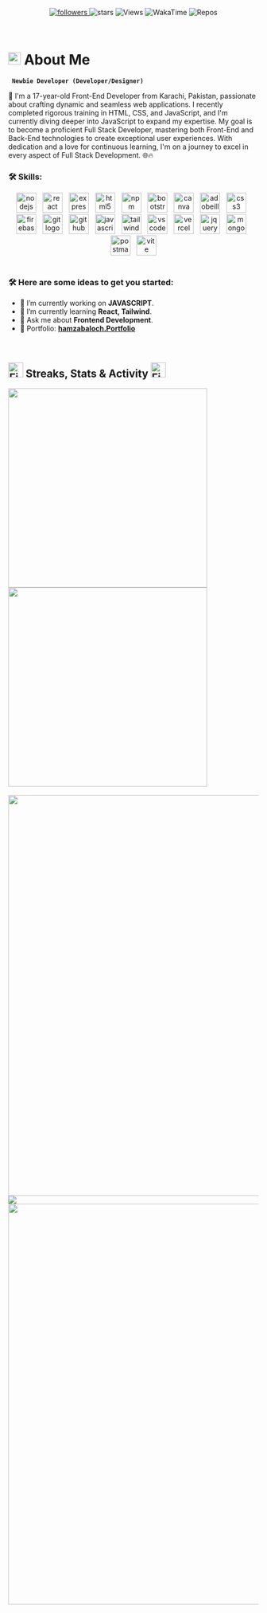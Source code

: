 <p align="center"> 
  <a href="https://github.com/Hamzabaloch08?tab=followers">
    <img alt="followers" title="Follow me on Github" src="https://custom-icon-badges.demolab.com/github/followers/Hamzabaloch08?color=FF0000&style=for-the-badge&logo=person-add&labelColor=000000&logoColor=white&label=Follow"/>
  </a>
  <img alt="stars" title="stars" src="https://custom-icon-badges.demolab.com/github/stars/Hamzabaloch08?logo=star&style=for-the-badge&color=FF0000&labelColor=000000"/>
  <img alt="Views" title="Views" src="https://komarev.com/ghpvc/?username=Hamzabaloch08&style=for-the-badge&color=00000F"/>
  <img alt="WakaTime" title="WakaTime" src="https://wakatime.com/badge/user/018e156a-97fe-4052-9550-7a4c5bc45f92.svg?&logoColor=white&style=for-the-badge&color=00000F"/>
  <img alt="Repos" title="Repos" src="https://custom-icon-badges.demolab.com/badge/-Hamzabaloch-black?logo=package&logoColor=white&style=for-the-badge"/>
</p>
<br>

# <img src="https://raw.githubusercontent.com/Tarikul-Islam-Anik/Animated-Fluent-Emojis/master/Emojis/Smilies/Grinning%20Cat.png" alt="Grinning Cat" width="25" height="25" /> About Me
**` Newbie Developer (Developer/Designer)`**

🚀 I'm a 17-year-old Front-End Developer from Karachi, Pakistan, passionate about crafting dynamic and seamless web applications. I recently completed rigorous training in HTML, CSS, and JavaScript, and I'm currently diving deeper into JavaScript to expand my expertise. My goal is to become a proficient Full Stack Developer, mastering both Front-End and Back-End technologies to create exceptional user experiences. With dedication and a love for continuous learning, I'm on a journey to excel in every aspect of Full Stack Development. 🌐🔥

### 🛠️ Skills:

<div align="center">
  <img src="https://skillicons.dev/icons?i=nodejs" height="40" alt="nodejs logo"  />
  <img width="5" />
  <img src="https://skillicons.dev/icons?i=react" height="40" alt="react logo"  />
  <img width="5" />
  <img src="https://skillicons.dev/icons?i=express" height="40" alt="express logo"  />
  <img width="5" />
  <img src="https://skillicons.dev/icons?i=html" height="40" alt="html5 logo"  />
  <img width="5" />
  <img src="https://cdn.jsdelivr.net/gh/devicons/devicon/icons/npm/npm-original-wordmark.svg" height="40" alt="npm logo"  />
  <img width="5" />
  <img src="https://skillicons.dev/icons?i=bootstrap" height="40" alt="bootstrap logo"  />
  <img width="5" />
  <img src="https://cdn.simpleicons.org/canva/00C4CC" height="40" alt="canva logo"  />
  <img width="5" />
  <img src="https://skillicons.dev/icons?i=ai" height="40" alt="adobeillustrator logo"  />
  <img width="5" />
  <img src="https://skillicons.dev/icons?i=css" height="40" alt="css3 logo"  />
  <img width="5" />
  <img src="https://skillicons.dev/icons?i=firebase" height="40" alt="firebase logo"  />
  <img width="5" />
  <img src="https://skillicons.dev/icons?i=git" height="40" alt="git logo"  />
  <img width="5" />
  <img src="https://skillicons.dev/icons?i=github" height="40" alt="github logo"  />
  <img width="5" />
  <img src="https://skillicons.dev/icons?i=js" height="40" alt="javascript logo"  />
  <img width="5" />
  <img src="https://skillicons.dev/icons?i=tailwind" height="40" alt="tailwindcss logo"  />
  <img width="5" />
  <img src="https://skillicons.dev/icons?i=vscode" height="40" alt="vscode logo"  />
  <img width="5" />
  <img src="https://skillicons.dev/icons?i=vercel" height="40" alt="vercel logo"  />
  <img width="5" />
  <img src="https://skillicons.dev/icons?i=jquery" height="40" alt="jquery logo"  />
  <img width="5" />
  <img src="https://skillicons.dev/icons?i=mongodb" height="40" alt="mongodb logo"  />
  <img width="5" />
  <img src="https://skillicons.dev/icons?i=postman" height="40" alt="postman logo"  />
  <img width="5" />
  <img src="https://skillicons.dev/icons?i=vite" height="40" alt="vite logo"  />
</div>
<br>

### 🛠️ Here are some ideas to get you started:

- 🔭 I’m currently working on **JAVASCRIPT**.
- 🌱 I’m currently learning **React, Tailwind**.
- 💬 Ask me about **Frontend Development**.
- 🌟 Portfolio: **<a href="https://hamzabaloch.vercel.app/" target="_blank">hamzabaloch.Portfolio</a>**
<br>

<h2><img src="https://user-images.githubusercontent.com/74038190/216122041-518ac897-8d92-4c6b-9b3f-ca01dcaf38ee.png" alt="Fire Emoji" width="30" height="30"> Streaks, Stats & Activity <img src="https://user-images.githubusercontent.com/74038190/216122041-518ac897-8d92-4c6b-9b3f-ca01dcaf38ee.png" alt="Fire Emoji" width="30" height="30"></h2>

<div>
  <img align="center" width="400" src="https://github-readme-stats.vercel.app/api?username=Hamzabaloch08&hide_border=true&title_color=FFFFFF&show_icons=true&icon_color=FF0000&ring_color=FF0000&bg_color=000000&text_color=FFFFFF&rank_icon=github" />

  <img align="center" width="400" src="https://github-readme-streak-stats-eight.vercel.app/?user=Hamzabaloch08&theme=highcontrast&currStreakNum=FF0000&fire=FF0000&card_height=205&currStreakLabel=FF0000&ring=FF0000&border=000000" />
</div>
<br/>

<img width="805" src="https://github-readme-activity-graph.vercel.app/graph?username=Hamzabaloch08&theme=high-contrast&hide_border=true&area_color=FF0000&area=true&point=FF0000&line=FF0000&" />

<img align="center" src="https://github-readme-stats.vercel.app/api/top-langs/?username=Hamzabaloch08&layout=compact&text_color=FFFFFF&bg_color=000000&card_width=805&hide_border=true&title_color=FF0000" />
<br/>

<img align="center" width="805" src="https://github-readme-stats.vercel.app/api/wakatime?username=Hamzabaloch08&theme=midnight-purple&card_width=805&title_color=FF0000&bg_color=000000&layout=default&hide_border=true&text_color=FFFFFF" />
</p>
